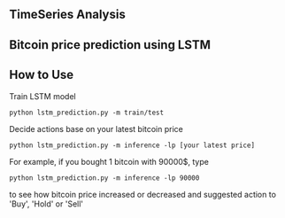 ## TimeSeries Analysis

## Bitcoin price prediction using LSTM

## How to Use
Train LSTM model
```
python lstm_prediction.py -m train/test
```

Decide actions base on your latest bitcoin price
```
python lstm_prediction.py -m inference -lp [your latest price]
```
For example, if you bought 1 bitcoin with 90000$, type 
```
python lstm_prediction.py -m inference -lp 90000
```
to see how bitcoin price increased or decreased and suggested action to 'Buy', 'Hold' or 'Sell' 
